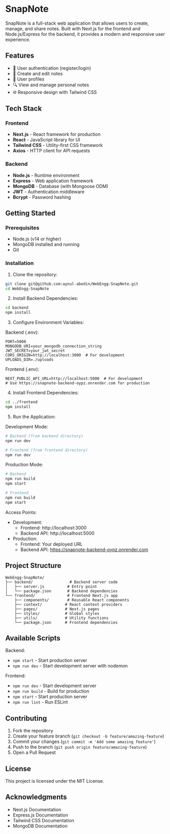 # SnapNote

SnapNote is a full-stack web application that allows users to create, manage, and share notes. Built with Next.js for the frontend and Node.js/Express for the backend, it provides a modern and responsive user experience.

## Features

- 🔐 User authentication (register/login)
- 📝 Create and edit notes
- 👤 User profiles
- 🔍 View and manage personal notes
- 🌐 Responsive design with Tailwind CSS

## Tech Stack

### Frontend
- **Next.js** - React framework for production
- **React** - JavaScript library for UI
- **Tailwind CSS** - Utility-first CSS framework
- **Axios** - HTTP client for API requests

### Backend
- **Node.js** - Runtime environment
- **Express** - Web application framework
- **MongoDB** - Database (with Mongoose ODM)
- **JWT** - Authentication middleware
- **Bcrypt** - Password hashing

## Getting Started

### Prerequisites
- Node.js (v14 or higher)
- MongoDB installed and running
- Git

### Installation

1. Clone the repository:
```bash
git clone git@github.com:aynul-abedin/WebEngg-SnapNote.git
cd WebEngg-SnapNote
```

2. Install Backend Dependencies:
```bash
cd backend
npm install
```

3. Configure Environment Variables:

Backend (.env):
```env
PORT=5000
MONGODB_URI=your_mongodb_connection_string
JWT_SECRET=your_jwt_secret
CORS_ORIGIN=http://localhost:3000  # For development
UPLOADS_DIR=./uploads
```

Frontend (.env):
```env
NEXT_PUBLIC_API_URL=http://localhost:5000  # For development
# Use https://snapnote-backend-oypz.onrender.com for production
```

4. Install Frontend Dependencies:
```bash
cd ../frontend
npm install
```

5. Run the Application:

Development Mode:
```bash
# Backend (from backend directory)
npm run dev

# Frontend (from frontend directory)
npm run dev
```

Production Mode:
```bash
# Backend
npm run build
npm start

# Frontend
npm run build
npm start
```

Access Points:
- Development:
  - Frontend: http://localhost:3000
  - Backend API: http://localhost:5000
- Production:
  - Frontend: Your deployed URL
  - Backend API: https://snapnote-backend-oypz.onrender.com

## Project Structure

```
WebEngg-SnapNote/
├── backend/                # Backend server code
│   ├── server.js          # Entry point
│   └── package.json       # Backend dependencies
└── frontend/              # Frontend Next.js app
    ├── components/        # Reusable React components
    ├── context/          # React context providers
    ├── pages/            # Next.js pages
    ├── styles/           # Global styles
    ├── utils/            # Utility functions
    └── package.json      # Frontend dependencies
```

## Available Scripts

Backend:
- `npm start` - Start production server
- `npm run dev` - Start development server with nodemon

Frontend:
- `npm run dev` - Start development server
- `npm run build` - Build for production
- `npm start` - Start production server
- `npm run lint` - Run ESLint

## Contributing

1. Fork the repository
2. Create your feature branch (`git checkout -b feature/amazing-feature`)
3. Commit your changes (`git commit -m 'Add some amazing feature'`)
4. Push to the branch (`git push origin feature/amazing-feature`)
5. Open a Pull Request

## License

This project is licensed under the MIT License.

## Acknowledgments

- Next.js Documentation
- Express.js Documentation
- Tailwind CSS Documentation
- MongoDB Documentation
